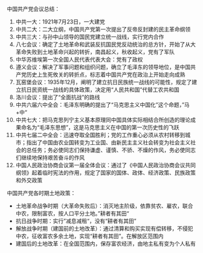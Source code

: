 中国共产党会议总结：

1. 中共一大：1921年7月23日，一大建党
2. 中共二大：二大立纲，中国共产党第一次提出了反帝反封建的民主革命纲领
3. 中共三大：与孙中山领导的国民党建立统一战线，实行党内合作
4. 八七会议：确定了土地革命和武装反抗国民党反动统治的总方针，开始了从大革命失败到土地革命兴起的转折，南昌起义，秋收起义，党有了军队
5. 中华苏维埃第一次全国人民代表代表大会：党有了政权
6. 遵义会议：解决了军事问题和组织问题，确立了毛泽东的领导地位，是中国共产党历史上生死攸关的转折点，标志着中国共产党在政治上开始走向成熟
7. 瓦窑堡会议：1935年12月，阐明了建立抗日民族统一战线的可能性，规定了建立抗日民资统一战线的具体政策，决定用“人民共和国”代替工农共和国
8. 洛川会议：提出了“全面抗战”的路线
9. 中共六届六中全会：毛泽东明确的提出了“马克思主义中国化”这个命题，”马+中“
10. 中共七大：把马克思列宁主义基本原理同中国具体实际相结合所创造的理论成果命名为“毛泽东思想”，这是马克思主义在中国的第一次历史性的飞跃
11. 中共七届二中全会：迅速夺取全国胜利；党的工作重心必须从农村转移到城市；指出了中国由农业国转变为工业国、由新民主主义社会转变为社会主义社会的总任务；务必使同志们保持谦虚、谨慎、不骄、不燥的作风，务必使同志们继续地保持艰苦奋斗的作风
12. 中国人民政治协商会议第一届全体会议：通过了《中国人民政治协商会议共同纲领》起着临时宪法的作用，规定了国家的国体、政体、经济政策、民族政策和外交政策

中国共产党各时期土地政策：

- 土地革命战争时期（大革命失败后）：消灭地主阶级，依靠贫农、雇农，联合中农，限制富农，按人口平分土地。”耕者有其田“
- 抗日战争时期：实行”减息减租“，没有“耕者有其田”
- 解放战争时期（建国前的土地改革）：通过清算和购买实现有偿转移，不侵犯中农，征收富农多余土地，实现“耕者有其田”。在解放区范围内
- 建国后的土地改革：在全国范围内，保存富农经济，由地主私有变为个人私有